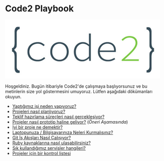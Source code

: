 # Code2 Playbook


![Code2 Logo](business/images/code2_logo.jpg)

Hoşgeldiniz. Bugün itibariyle Code2'de çalışmaya başlıyorsunuz ve bu metinlerin
size yol göstermesini umuyoruz. Lütfen aşağıdaki dökümanları okuyun.

* [Yaptığımız işi neden yapıyoruz?](business/why.md)
* [Projeleri nasıl planlıyoruz?](development/cevik_proje_yonetimi.md)
* [Teklif hazırlama süreçleri nasıl gerçekleşiyor?](business/teklif-hazirlama-surecleri.md)
* [Projeler nasıl prototip haline geliyor?](development/design-tr.md) (*Öneri Aşamasında*)
* [İyi bir proje ne demektir?](development/mukemmel_proje.md)
* [Laptopunuza / Bilgisayarınıza Neleri Kurmalısınız?](development/laptop.md)
* [Git İş Akışları Nasıl Çalışıyor?](development/git_github_gitflow.md)
* [Ruby kaynaklarına nasıl ulaşabilirsiniz?](development/ruby.md)
* [Sık kullandığımız servisler hangileri?](development/servisler.md)
* [Projeler için bir kontrol listesi](development/check_list.md)

